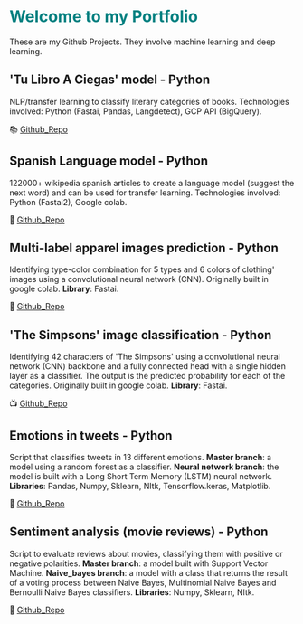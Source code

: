 # <font color="teal">Welcome to my Portfolio</font> 

These are my Github Projects. They involve machine learning and deep learning.

## 'Tu Libro A Ciegas' model - Python
 
NLP/transfer learning to classify literary categories of books. Technologies involved: Python (Fastai, Pandas, Langdetect), GCP API (BigQuery).
 
:books: [Github_Repo](https://github.com/Tu-Libro-a-Ciegas/TLAC_model)

## Spanish Language model - Python
 
122000+ wikipedia spanish articles to create a language model (suggest the next word) and can be used for transfer learning. Technologies involved: Python (Fastai2), Google colab.
 
:notebook: [Github_Repo](https://github.com/alejandraberbesi/es_wiki_lm)

## Multi-label apparel images prediction - Python

Identifying type-color combination for 5 types and 6 colors of clothing' images using a convolutional neural network (CNN). Originally built in google colab. 
**Library**: Fastai.

:dress: [Github_Repo](https://github.com/alejandraberbesi/apparel_image)

## 'The Simpsons' image classification - Python

Identifying 42 characters of 'The Simpsons' using a convolutional neural network (CNN) backbone and a fully connected head with a single hidden layer as a classifier. The output is the predicted probability for each of the categories. Originally built in google colab. 
**Library**: Fastai.

:tv: [Github_Repo](https://github.com/alejandraberbesi/image_classification_FA)
 
## Emotions in tweets - Python 

Script that classifies tweets in 13 different emotions. 
**Master branch**: a model using a random forest as a classifier. 
**Neural network branch**: the model is built with a Long Short Term Memory (LSTM) neural network.
**Libraries**: Pandas, Numpy, Sklearn, Nltk, Tensorflow.keras, Matplotlib.

:pushpin: [Github_Repo](https://github.com/alejandraberbesi/emotions_in_tweets)

## Sentiment analysis (movie reviews) - Python

Script to evaluate reviews about movies, classifying them with positive or negative polarities.
**Master branch**: a model built with Support Vector Machine.
**Naive_bayes branch**: a model with a class that returns the result of a voting process between Naive Bayes, Multinomial Naive Bayes and Bernoulli Naive Bayes classifiers.
**Libraries**: Numpy, Sklearn, Nltk.

:movie_camera: [Github_Repo](https://github.com/alejandraberbesi/sentiment_analysis_movie_reviews)
 
